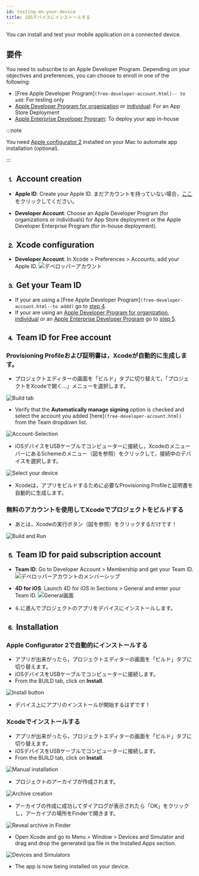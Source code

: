 ```yaml
---
id: testing-on-your-device
title: iOSデバイスにインストールする
---
```


You can install and test your mobile application on a connected device.


## 要件

You need to subscribe to an Apple Developer Program. Depending on your objectives and preferences, you can choose to enroll in one of the following:

* [Free Apple Developer Program]`(free-developer-account.html)-- to add`: For testing only
* [Apple Developer Program for organization](../tutorials/developer-program/register-apple-developer-program-organization) or [individual](../tutorials/developer-program/register-apple-developer-program-individual): For an App Store Deployment
* [Apple Enterprise Developer Program](../tutorials/developer-program/register-apple-developer-enterprise-program): To deploy your app in-house


:::note

You need [Apple configurator 2](https://itunes.apple.com/us/app/apple-configurator-2/id1037126344) installed on your Mac to automate app installation (optional).

:::


## ⒈ Account creation

* **Apple ID**: Create your Apple ID. まだアカウントを持っていない場合，[ここ](https://appleid.apple.com/account#!&page=create)をクリックしてください。

* **Developer Account**: Choose an Apple Developer Program (for organizations or individuals) for App Store deployment or the Apple Developer Enterprise Program (for in-house deployment).

## ⒉ Xcode configuration

* **Developer Account**: In Xcode > Preferences > Accounts, add your Apple ID. ![デベロッパーアカウント](img/Developer-Account-4D-for-iOS.png)

## ⒊ Get your Team ID

* If your are using a [Free Apple Developer Program]`(free-developer-account.html--to addd)` go to [step 4](#step-4-team-id-for-free-account).
* If your are using an [Apple Developer Program for organization](../tutorials/developer-program/register-apple-developer-program-organization), [individual](../tutorials/developer-program/register-apple-developer-program-individual) or an [Apple Enterprise Developer Program](../tutorials/developer-program/register-apple-developer-enterprise-program) go to [step 5](#step-5-team-id-for-paid-subscription-account).

## ⒋ Team ID for Free account

### Provisioning Profileおよび証明書は，Xcodeが自動的に生成します。

* プロジェクトエディターの画面を「ビルド」タブに切り替えて，「プロジェクトをXcodeで開く…」メニューを選択します。

![Build tab](img/Open-your-project-Xcode-4D-for-iOS.png)

* Verify that the **Automatically manage signing** option is checked and select the account you added [here]`(free-developer-account.html)` from the Team dropdown list.

![Account-Selection](img/account-Selection-Free-Account.png)

* iOSデバイスをUSBケーブルでコンピューターに接続し，XcodeのメニューバーにあるSchemeのメニュー（図を参照）をクリックして，接続中のデバイスを選択します。

![Select your device](img/select-device-Free-Account.png)

* Xcodeは，アプリをビルドするために必要なProvisioning Profileと証明書を自動的に生成します。

### 無料のアカウントを使用してXcodeでプロジェクトをビルドする

* あとは，Xcodeの実行ボタン（図を参照）をクリックするだけです！

![Build and Run](img/Build-Run-Free-Account.png)

## ⒌ Team ID for paid subscription account

* **Team ID**: Go to Developer Account > Membership and get your Team ID. ![デベロッパーアカウントのメンバーシップ](img/Team-ID-4D-for-iOS.png)

* **4D for iOS**: Launch 4D for iOS in Sections > General and enter your Team ID. ![General画面](img/Team-ID-General-Section-4D-for-iOS.png)

* ⒍に進んでプロジェクトのアプリをデバイスにインストールします。

## ⒍ Installation

### Apple Configurator 2で自動的にインストールする

* アプリが出来がったら，プロジェクトエディターの画面を「ビルド」タブに切り替えます。
* iOSデバイスをUSBケーブルでコンピューターに接続します。
* From the BUILD tab, click on **Install**.

![Install button](img/Install-button-build-tab-4D-for-iOS.png)

* デバイス上にアプリのインストールが開始するはずです！

### Xcodeでインストールする

* アプリが出来がったら，プロジェクトエディターの画面を「ビルド」タブに切り替えます。
* iOSデバイスをUSBケーブルでコンピューターに接続します。
* From the BUILD tab, click on **Install**.

![Manual installation](img/Manual-installation-4D-for-iOS.png)

* プロジェクトのアーカイブが作成されます。

![Archive creation](img/Archive-creation.png)

* アーカイブの作成に成功してダイアログが表示されたら「OK」をクリックし，アーカイブの場所をFinderで開きます。

![Reveal archive in Finder](img/Reveal-archive-in-Finder.png)

* Open Xcode and go to Menu > Window > Devices and Simulator and drag and drop the generated ipa file in the Installed Apps section.

![Devices and Simulators](img/Devices-and-Simulators-4D-for-iOS.png)

* The app is now being installed on your device.





